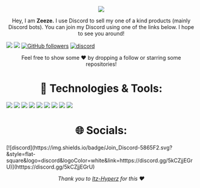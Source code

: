 <p align="center">
<img src="https://readme-typing-svg.herokuapp.com?font=roboto&color=%23F7C51D&size=18&vCenter=true&height=16&lines=👋+Hey+there,+I'm+Zeeze...+I+code.">
</p>

<p align="center">
Hey, I am <b>Zeeze.</b> I use Discord to sell my one of a kind products (mainly Discord bots). You can join my Discord using one of the links below. I hope to see you around!
</p>

![](https://hit.yhype.me/github/profile?user_id=179350283)
![](https://komarev.com/ghpvc/?username=14zeeze&label=Views&color=lightgrey)
[![GitHub followers](https://img.shields.io/github/followers/14zeeze?label=Follow&style=social)](https://github.com/14zeeze)
[![discord](https://img.shields.io/badge/Join_Discord-5865F2.svg?&style=flat-square&logo=discord&logoColor=white&link=htttps://discord.gg/5kCZjjEGrU)](htttps://discord.gg/5kCZjjEGrU)

<p align="center">
Feel free to show some ❤️ by dropping a follow or starring some repositories!
</p>

<h1 align="center"> 🔧 Technologies & Tools: </h1>

![](https://img.shields.io/badge/OS-Ubuntu-informational?style=flat&logo=ubuntu&logoColor=white&color=9B9B9B)
![](https://img.shields.io/badge/Editor-VS_Code-informational?style=flat&logo=vscode&logoColor=white&color=9B9B9B)
![](https://img.shields.io/badge/Code-JavaScript-informational?style=flat&logo=javascript&logoColor=white&color=9B9B9B)
![](https://img.shields.io/badge/Code-Node.JS-nformational?style=flat&logo=nodedotjs&logoColor=white&color=9B9B9B)
![](https://img.shields.io/badge/Code-HTML%20&%20CSS-informational?style=flat&logo=HTML5&logoColor=white&color=9B9B9B)
![](https://img.shields.io/badge/Tools-MySQL-informational?style=flat&logo=mysql&logoColor=white&color=9B9B9B)
![](https://img.shields.io/badge/Tools-NPM-informational?style=flat&logo=npm&logoColor=white&color=9B9B9B)
![](https://img.shields.io/badge/Tools-Spotify-informational?style=flat&logo=spotify&logoColor=white&color=9B9B9B)
![](https://img.shields.io/badge/Tools-GitHub-informational?style=flat&logo=github&logoColor=white&color=9B9B9B)

<h1 align="center"> 🌐 Socials: </h1>
[![discord](https://img.shields.io/badge/Join_Discord-5865F2.svg?&style=flat-square&logo=discord&logoColor=white&link=htttps://discord.gg/5kCZjjEGrU)](htttps://discord.gg/5kCZjjEGrU)


<p align="center">
<i>Thank you to <a href="https://github.com/Itz-Hyperz">Itz-Hyperz</a> for this ❤️</i>
</p>
